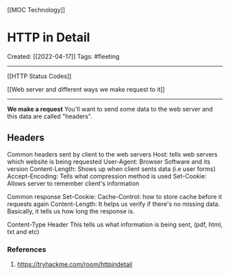 [[MOC Technology]]

# HTTP in Detail
Created:  [[2022-04-17]]
Tags: #fleeting 

---
[[HTTP Status Codes]]

[[Web server and different ways we make request to it]]

---
**We make a request**
You'll want to send some data to the web server and this data are called "headers". 


## Headers
Common headers sent by client to the web servers
Host: tells web servers which website is being requested
User-Agent: Browser Software and its version
Content-Length: Shows up when client sents data (i.e user forms)
Accept-Encoding: Tells what compression method is used
Set-Cookie: Allows server to remember client's information


Common response 
Set-Cookie: 
Cache-Control: how to store cache before it requests again
Content-Length: It helps us verify if there's no missing data. Basically, it tells us how long the response is.

Content-Type Header
This tells us what information is being sent, (pdf, html, txt and etc)













### References
1. https://tryhackme.com/room/httpindetail